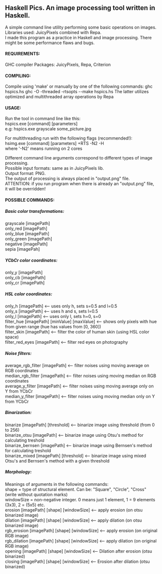 ## Haskell Pics. An image processing tool written in Haskell.

A simple command line utility performing some basic operations on images.  
Libraries used: JuicyPixels combined with Repa.  
I made this program as a practice in Haskell and image processing. There might be some performance flaws and bugs.


#### REQUIREMENTS:

GHC compiler
Packages: JuicyPixels, Repa, Criterion


#### COMPILING:

Compile using 'make' or manually by one of the following commands:
ghc hspics.hs
ghc -O -threaded -rtsopts --make hspics.hs
The latter utilizes optimized and multithreaded array operations by Repa


#### USAGE:

Run the tool in command line like this:  
hspics.exe [command] [parameters]  
e.g: hspics.exe grayscale some_picture.jpg  

For multithreading run with the following flags (recommended!):  
hsimg.exe [command] [parameters] +RTS -N2 -H  
where '-N2' means running on 2 cores  

Different command line arguments correspond to different types of image processing.  
Possible input formats: same as in JuicyPixels lib.  
Output format: PNG.  
The output of processing is always placed in "output.png" file.  
ATTENTION: if you run program when there is already an "output.png" file, it will be overridden!  


#### POSSIBLE COMMANDS:

##### Basic color transformations:

grayscale [imagePath]  
only_red [imagePath]  
only_blue [imagePath]  
only_green [imagePath]  
negative [imagePath]  
sepia [imagePah] 

##### YCbCr color coordinates: 
only_y [imagePath]  
only_cb [imagePath]  
only_cr [imagePath]  

##### HSL color coordinates:  
only_h [imagePath]  <-- uses only h, sets s=0.5 and l=0.5  
only_s [imagePath]  <-- uses h and s, sets l=0.5  
only_l [imagePath]  <-- uses only l, sets h=0, s=0  
filter_hue [imagePath] [minValue] [maxValue]  <-- shows only pixels with hue from given range (hue has values from [0, 360])  
filter_skin [imagePath]  <-- filter the color of human skin (using HSL color space)  
filter_red_eyes [imagePath]  <-- filter red eyes on photography  

##### Noise filters:  
average_rgb_filter [imagePath]  <-- filter noises using moving average on RGB coordinates  
median_rgb_filter [imagePath]  <-- filter noises using moving median on RGB coordinates  
average_y_filter [imagePath]  <-- filter noises using moving average only on Y from YCbCr  
median_y_filter [imagePath]  <-- filter noises using moving median only on Y from YCbCr  

##### Binarization:  
binarize [imagePath] [threshold] <-- binarize image using threshold (from 0 to 256)  
binarize_otsu [imagePath] <-- binarize image using Otsu's method for calculating treshold  
binarize_bernsen [imagePath] <-- binarize image using Bernsen's method for calculating treshold  
binarize_mixed [imagePath] [threshold] <-- binarize image using mixed Otsu's and Bernsen's method with a given threshold

##### Morphology:  
Meanings of arguments in the following commands:  
shape = type of structural element. Can be: "Square", "Circle", "Cross" (write without quotation marks)  
windowSize = non-negative integer. 0 means just 1 element, 1 = 9 elements (3x3), 2 = (5x5) etc.  
erosion [imagePath] [shape] [windowSize] <-- apply erosion (on otsu binarized image)  
dilation [imagePath] [shape] [windowSize] <-- apply dilation (on otsu binarized image)  
rgb_erosion [imagePath] [shape] [windowSize] <-- apply erosion (on original RGB image)  
rgb_dilation [imagePath] [shape] [windowSize] <-- apply dilation (on original RGB image)  
opening [imagePath] [shape] [windowSize] <-- Dilation after erosion (otsu binarized)  
closing [imagePath] [shape] [windowSize] <-- Erosion after dilation (otsu binarized)  
